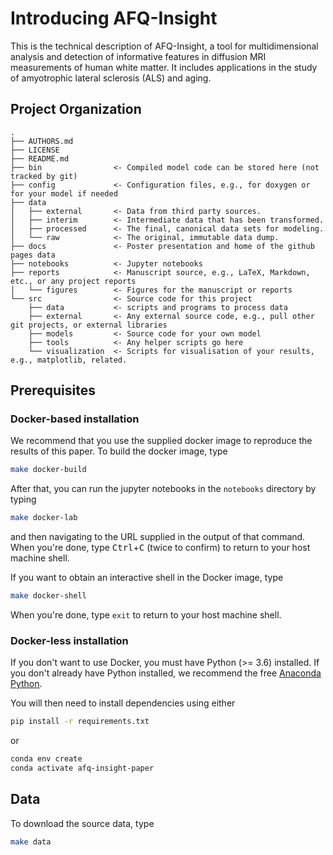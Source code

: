 # Introducing AFQ-Insight

This is the technical description of AFQ-Insight, a tool for
multidimensional analysis and detection of informative features
in diffusion MRI measurements of human white matter. It includes
applications in the study of amyotrophic lateral sclerosis (ALS) and
aging.

## Project Organization

    .
    ├── AUTHORS.md
    ├── LICENSE
    ├── README.md
    ├── bin                <- Compiled model code can be stored here (not tracked by git)
    ├── config             <- Configuration files, e.g., for doxygen or for your model if needed
    ├── data
    │   ├── external       <- Data from third party sources.
    │   ├── interim        <- Intermediate data that has been transformed.
    │   ├── processed      <- The final, canonical data sets for modeling.
    │   └── raw            <- The original, immutable data dump.
    ├── docs               <- Poster presentation and home of the github pages data
    ├── notebooks          <- Jupyter notebooks
    ├── reports            <- Manuscript source, e.g., LaTeX, Markdown, etc., or any project reports
    │   └── figures        <- Figures for the manuscript or reports
    └── src                <- Source code for this project
        ├── data           <- scripts and programs to process data
        ├── external       <- Any external source code, e.g., pull other git projects, or external libraries
        ├── models         <- Source code for your own model
        ├── tools          <- Any helper scripts go here
        └── visualization  <- Scripts for visualisation of your results, e.g., matplotlib, related.

## Prerequisites

### Docker-based installation

We recommend that you use the supplied docker image to reproduce the results of this paper.
To build the docker image, type
```bash
make docker-build
```

After that, you can run the jupyter notebooks in the `notebooks` directory by typing
```bash
make docker-lab
```
and then navigating to the URL supplied in the output of that command. When you're done,
type <kbd>Ctrl</kbd>+<kbd>C</kbd> (twice to confirm) to return to your host machine shell.

If you want to obtain an interactive shell in the Docker image, type
```bash
make docker-shell
```

When you're done, type `exit` to return to your host machine shell.

### Docker-less installation

If you don't want to use Docker, you must have Python (>=
3.6) installed. If you don't already have Python installed, we recommend
the free [Anaconda Python](https://www.anaconda.com/download/).

You will then need to install dependencies using either
```bash
pip install -r requirements.txt
```
or
```bash
conda env create
conda activate afq-insight-paper
```

## Data

To download the source data, type
```bash
make data
```
